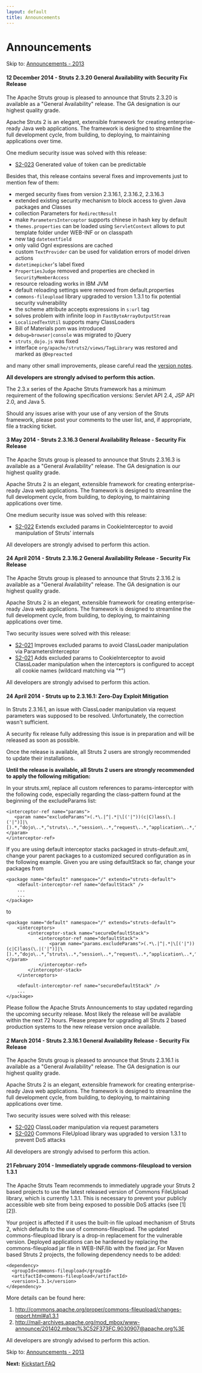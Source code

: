 ```yaml
---
layout: default
title: Announcements
---
```

# Announcements

<p class="pull-right">
  Skip to: <a href="announce-2013.html">Announcements - 2013</a>
</p>

#### <span id="a20141207"> 12 December 2014 - Struts 2.3.20 General Availability with Security Fix Release

The Apache Struts group is pleased to announce that Struts 2.3.20 is available as a "General Availability"
release. The GA designation is our highest quality grade.

Apache Struts 2 is an elegant, extensible framework for creating enterprise-ready Java web applications.
The framework is designed to streamline the full development cycle, from building, to deploying,
to maintaining applications over time.

One medium security issue was solved with this release:

  - [S2-023](http://struts.apache.org/docs/s2-023.html)
    Generated value of token can be predictable

Besides that, this release contains several fixes and improvements just to mention few of them:

  - merged security fixes from version 2.3.16.1, 2.3.16.2, 2.3.16.3
  - extended existing security mechanism to block access to given Java packages and Classes
  - collection Parameters for `RedirectResult`
  - make `ParametersInterceptor` supports chinese in hash key by default
  - `themes.properties` can be loaded using `ServletContext` allows to put template folder under WEB-INF or on classpath
  - new tag `datetextfield`
  - only valid Ognl expressions are cached
  - custom `TextProvider` can be used for validation errors of model driven actions
  - `datetimepicker`'s label fixed
  - `PropertiesJudge` removed and properties are checked in `SecurityMemberAccess`
  - resource reloading works in IBM JVM
  - default reloading settings were removed from default.properties
  - `commons-fileupload` library upgraded to version 1.3.1 to fix potential security vulnerability
  - the scheme attribute accepts expressions in `s:url` tag
  - solves problem with infinite loop in `FastByteArrayOutputStream`
  - `LocalizedTextUtil` supports many ClassLoaders
  - Bill of Materials pom was introduced
  - `debug=browser|console` was migrated to jQuery
  - `struts_dojo.js` was fixed
  - interface `org/apache/struts2/views/TagLibrary` was restored and marked as `@Depreacted`

and many other small improvements, please careful read the [version notes](http://struts.apache.org/docs/version-notes-2320.html).

**All developers are strongly advised to perform this action.**

The 2.3.x series of the Apache Struts framework has a minimum requirement of the following specification versions:
Servlet API 2.4, JSP API 2.0, and Java 5.

Should any issues arise with your use of any version of the Struts framework,
please post your comments to the user list, and, if appropriate, file a tracking ticket.

#### <span id="a20140503"> 3 May 2014 - Struts 2.3.16.3 General Availability Release - Security Fix Release

The Apache Struts group is pleased to announce that Struts 2.3.16.3 is available as a "General Availability"
release. The GA designation is our highest quality grade.

Apache Struts 2 is an elegant, extensible framework for creating enterprise-ready Java web applications.
The framework is designed to streamline the full development cycle, from building, to deploying,
to maintaining applications over time.

One medium security issue was solved with this release:

  - [S2-022](http://struts.apache.org/docs/s2-022.html)
    Extends excluded params in CookieInterceptor to avoid manipulation of Struts' internals

All developers are strongly advised to perform this action.

#### <span id="a20140424"> 24 April 2014 - Struts 2.3.16.2 General Availability Release - Security Fix Release

The Apache Struts group is pleased to announce that Struts 2.3.16.2 is available as a "General Availability"
release. The GA designation is our highest quality grade.

Apache Struts 2 is an elegant, extensible framework for creating enterprise-ready Java web applications.
The framework is designed to streamline the full development cycle, from building, to deploying,
to maintaining applications over time.

Two security issues were solved with this release:

  - [S2-021](http://struts.apache.org/docs/s2-021.html)
    Improves excluded params to avoid ClassLoader manipulation via ParametersInterceptor
  - [S2-021](http://struts.apache.org/docs/s2-021.html)
    Adds excluded params to CookieInterceptor to avoid ClassLoader manipulation when the interceptors is configured
    to accept all cookie names (wildcard matching via "*")

All developers are strongly advised to perform this action.

#### <span id="a20140424"> 24 April 2014 - Struts up to 2.3.16.1: Zero-Day Exploit Mitigation

In Struts 2.3.16.1, an issue with ClassLoader manipulation via request parameters was supposed to be resolved. Unfortunately, 
the correction wasn't sufficient.

A security fix release fully addressing this issue is in preparation and will be released as soon as possible.

Once the release is available, all Struts 2 users are strongly recommended to update their installations.

**Until the release is available, all Struts 2 users are strongly recommended to apply the following mitigation:**

In your struts.xml, replace all custom references to params-interceptor with the following code, especially regarding the class-pattern
found at the beginning of the excludeParams list:

    <interceptor-ref name="params">
       <param name="excludeParams">(.*\.|^|.*|\[('|"))(c|C)lass(\.|('|")]|\[).*,^dojo\..*,^struts\..*,^session\..*,^request\..*,^application\..*,^servlet(Request|Response)\..*,^parameters\..*,^action:.*,^method:.*</param>
    </interceptor-ref>

If you are using default interceptor stacks packaged in struts-default.xml, change your parent packages to a customized secured configuration
as in the following example. Given you are using defaultStack so far, change your packages from

    <package name="default" namespace="/" extends="struts-default">
        <default-interceptor-ref name="defaultStack" />
        ...
        ...
    </package>

to

    <package name="default" namespace="/" extends="struts-default">
        <interceptors>
            <interceptor-stack name="secureDefaultStack">
                <interceptor-ref name="defaultStack">
                    <param name="params.excludeParams">(.*\.|^|.*|\[('|"))(c|C)lass(\.|('|")]|\[).*,^dojo\..*,^struts\..*,^session\..*,^request\..*,^application\..*,^servlet(Request|Response)\..*,^parameters\..*,^action:.*,^method:.*</param>
                </interceptor-ref>
            </interceptor-stack>
        </interceptors>

        <default-interceptor-ref name="secureDefaultStack" />
        ...
    </package> 

Please follow the Apache Struts Announcements to stay updated regarding the upcoming security release. Most likely the release will be available within the next 72 hours.
Please prepare for upgrading all Struts 2 based production systems to the new release version once available.

#### <span id="a20140302"> 2 March 2014 - Struts 2.3.16.1 General Availability Release - Security Fix Release

The Apache Struts group is pleased to announce that Struts 2.3.16.1 is available as a "General Availability"
release. The GA designation is our highest quality grade.

Apache Struts 2 is an elegant, extensible framework for creating enterprise-ready Java web applications.
The framework is designed to streamline the full development cycle, from building, to deploying,
to maintaining applications over time.

Two security issues were solved with this release:

  - [S2-020](http://struts.apache.org/docs/s2-020.html) ClassLoader manipulation
    via request parameters
  - [S2-020](http://struts.apache.org/docs/s2-020.html) Commons FileUpload library was upgraded
    to version 1.3.1 to prevent DoS attacks

All developers are strongly advised to perform this action.

#### <span id="a20140221"> 21 February 2014 - Immediately upgrade commons-fileupload to version 1.3.1

The Apache Struts Team recommends to immediately upgrade your Struts 2
based projects to use the latest released version of Commons
FileUpload library, which is currently 1.3.1. This is necessary to
prevent your publicly accessible web site from being exposed to
possible DoS attacks (see \[1] \[2]).

Your project is affected if it uses the built-in file upload mechanism
of Struts 2, which defaults to the use of commons-fileupload. The
updated commons-fileupload library is a drop-in replacement for the
vulnerable version. Deployed applications can be hardened by replacing
the commons-fileupload jar file in WEB-INF/lib with the fixed jar. For
Maven based Struts 2 projects, the following dependency needs to be
added:

    <dependency>
      <groupId>commons-fileupload</groupId>
      <artifactId>commons-fileupload</artifactId>
      <version>1.3.1</version>
    </dependency>

More details can be found here:

  1. <a href="http://commons.apache.org/proper/commons-fileupload/changes-report.html#a1.3.1">
      http://commons.apache.org/proper/commons-fileupload/changes-report.html#a1.3.1</a>
  2. <a href="http://mail-archives.apache.org/mod_mbox/www-announce/201402.mbox/%3C52F373FC.9030907@apache.org%3E">
      http://mail-archives.apache.org/mod_mbox/www-announce/201402.mbox/%3C52F373FC.9030907@apache.org%3E</a>

All developers are strongly advised to perform this action.

<p class="pull-right">
  Skip to: <a href="announce-2013.html">Announcements - 2013</a>
</p>

<p class="pull-left">
  <strong>Next:</strong>
  <a href="kickstart.html">Kickstart FAQ</a>
</p>